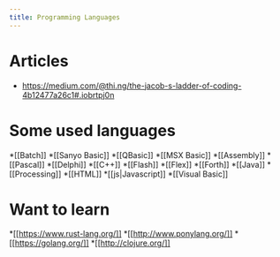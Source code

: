 ```yaml
---
title: Programming Languages
---
```


# Articles
* https://medium.com/@thi.ng/the-jacob-s-ladder-of-coding-4b12477a26c1#.iobrtpj0n

# Some used languages
*[[Batch]]
*[[Sanyo Basic]]
*[[QBasic]]
*[[MSX Basic]]
*[[Assembly]]
*[[Pascal]]
*[[Delphi]]
*[[C++]]
*[[Flash]]
*[[Flex]]
*[[Forth]]
*[[Java]]
*[[Processing]]
*[[HTML]]
*[[js|Javascript]]
*[[Visual Basic]]

# Want to learn
*[[https://www.rust-lang.org/]]
*[[http://www.ponylang.org/]]
*[[https://golang.org/]]
*[[http://clojure.org/]]
